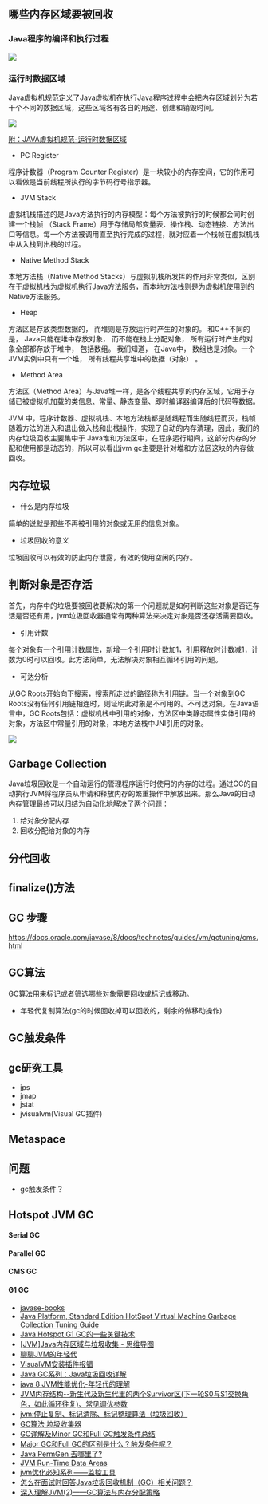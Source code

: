 ## 哪些内存区域要被回收
### Java程序的编译和执行过程

![](https://raw.githubusercontent.com/moxingwang/collection/master/resources/image/gc/执行和编译过程1.png)

### 运行时数据区域
 Java虚拟机规范定义了Java虚拟机在执行Java程序过程中会把内存区域划分为若干个不同的数据区域，这些区域各有各自的用途、创建和销毁时间。

![](https://raw.githubusercontent.com/moxingwang/collection/master/resources/image/gc/JVM-Runtime-data-area.jpg)

[附：JAVA虚拟机规范-运行时数据区域](https://docs.oracle.com/javase/specs/jvms/se8/html/jvms-2.html#jvms-2.5)

* PC Register

 程序计数器（Program Counter Register）是一块较小的内存空间，它的作用可以看做是当前线程所执行的字节码行号指示器。  

* JVM Stack

 虚拟机栈描述的是Java方法执行的内存模型：每个方法被执行的时候都会同时创建一个栈帧 （Stack Frame）用于存储局部变量表、操作栈、动态链接、方法出口等信息。每一个方法被调用直至执行完成的过程，就对应着一个栈帧在虚拟机栈中从入栈到出栈的过程。  

* Native Method Stack

 本地方法栈（Native Method Stacks）与虚拟机栈所发挥的作用非常类似，区别在于虚拟机栈为虚拟机执行Java方法服务，而本地方法栈则是为虚拟机使用到的Native方法服务。

* Heap

 方法区是存放类型数据的， 而堆则是存放运行时产生的对象的。 和C++不同的是， Java只能在堆中存放对象， 而不能在栈上分配对象， 所有运行时产生的对象全部都存放于堆中， 包括数组。 我们知道， 在Java中， 数组也是对象。一个JVM实例中只有一个堆， 所有线程共享堆中的数据（对象） 。 

* Method Area

 方法区（Method Area）与Java堆一样，是各个线程共享的内存区域，它用于存储已被虚拟机加载的类信息、常量、静态变量、即时编译器编译后的代码等数据。 

 JVM 中，程序计数器、虚拟机栈、本地方法栈都是随线程而生随线程而灭，栈帧随着方法的进入和退出做入栈和出栈操作，实现了自动的内存清理，因此，我们的内存垃圾回收主要集中于 Java堆和方法区中，在程序运行期间，这部分内存的分配和使用都是动态的，所以可以看出jvm gc主要是针对堆和方法区这块的内存做回收。

## 内存垃圾
* 什么是内存垃圾

 简单的说就是那些不再被引用的对象或无用的信息对象。

* 垃圾回收的意义

 垃圾回收可以有效的防止内存泄露，有效的使用空闲的内存。

## 判断对象是否存活
 首先，内存中的垃圾要被回收要解决的第一个问题就是如何判断这些对象是否还存活是否还有用，jvm垃圾回收器通常有两种算法来决定对象是否还存活需要回收。

* 引用计数

 每个对象有一个引用计数属性，新增一个引用时计数加1，引用释放时计数减1，计数为0时可以回收。此方法简单，无法解决对象相互循环引用的问题。

* 可达分析

 从GC Roots开始向下搜索，搜索所走过的路径称为引用链。当一个对象到GC Roots没有任何引用链相连时，则证明此对象是不可用的。不可达对象。在Java语言中，GC Roots包括：虚拟机栈中引用的对象，方法区中类静态属性实体引用的对象，方法区中常量引用的对象，本地方法栈中JNI引用的对象。

![](https://raw.githubusercontent.com/moxingwang/collection/master/resources/image/gc/gcroots可达.png)

## Garbage Collection
  Java垃圾回收是一个自动运行的管理程序运行时使用的内存的过程。通过GC的自动执行JVM将程序员从申请和释放内存的繁重操作中解放出来。那么Java的自动内存管理最终可以归结为自动化地解决了两个问题：

1. 给对象分配内存
2. 回收分配给对象的内存

## 分代回收

## finalize()方法

## GC 步骤
https://docs.oracle.com/javase/8/docs/technotes/guides/vm/gctuning/cms.html


## GC算法
 GC算法用来标记或者筛选哪些对象需要回收或标记或移动。

* 年轻代复制算法(gc的时候回收掉可以回收的，剩余的做移动操作)


## GC触发条件

## gc研究工具
* jps
* jmap
* jstat
* jvisualvm(Visual GC插件)

## Metaspace


## 问题
* gc触发条件？

## Hotspot JVM GC
#### Serial GC

#### Parallel GC
#### CMS GC
#### G1 GC


* [javase-books](https://docs.oracle.com/javase/8/javase-books.htm)
* [Java Platform, Standard Edition HotSpot Virtual Machine Garbage Collection Tuning Guide](https://docs.oracle.com/javase/8/docs/technotes/guides/vm/gctuning/toc.html)
* [Java Hotspot G1 GC的一些关键技术](https://tech.meituan.com/g1.html)
* [[JVM]Java内存区域与垃圾收集 - 思维导图](https://www.jianshu.com/p/088d71f20a47)
* [聊聊JVM的年轻代](http://ifeve.com/jvm-yong-generation/)
* [VisualVM安装插件报错](https://blog.csdn.net/xionglangs/article/details/77603343)
* [Java GC系列：Java垃圾回收详解](https://my.oschina.net/dyyweb/blog/398651)
* [java 8 JVM性能优化-年轻代的理解](http://itindex.net/detail/53159-java-jvm-%E6%80%A7%E8%83%BD%E4%BC%98%E5%8C%96)
* [JVM内存结构--新生代及新生代里的两个Survivor区(下一轮S0与S1交换角色，如此循环往复)、常见调优参数](https://blog.csdn.net/u012799221/article/details/73180509)
* [jvm:停止复制、标记清除、标记整理算法（垃圾回收）](https://blog.csdn.net/u010841296/article/details/50945390)
* [GC算法 垃圾收集器](https://www.cnblogs.com/ityouknow/p/5614961.html)
* [GC详解及Minor GC和Full GC触发条件总结](https://blog.csdn.net/yhyr_ycy/article/details/52566105)
* [Major GC和Full GC的区别是什么？触发条件呢？](https://www.zhihu.com/search?type=content&q=full%20gc)
* [Java PermGen 去哪里了?](http://ifeve.com/java-permgen-removed/)
* [JVM Run-Time Data Areas](https://www.programcreek.com/2013/04/jvm-run-time-data-areas/)
* [jvm优化必知系列——监控工具](https://my.oschina.net/u/1859679/blog/1552290)
* [怎么在面试时回答Java垃圾回收机制（GC）相关问题？](https://www.zhihu.com/question/35164211)
* [深入理解JVM(2)——GC算法与内存分配策略](https://crowhawk.github.io/2017/08/10/jvm_2/)